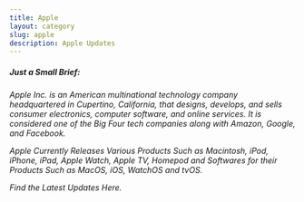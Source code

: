 ```yaml
---
title: Apple
layout: category
slug: apple
description: Apple Updates
---
```


##### Just a Small Brief:

_Apple Inc. is an American multinational technology company headquartered in Cupertino, California, that designs, develops, and sells consumer electronics, computer software, and online services. It is considered one of the Big Four tech companies along with Amazon, Google, and Facebook._

_Apple Currently Releases Various Products Such as Macintosh, iPod, iPhone, iPad, Apple Watch, Apple TV, Homepod and Softwares for their Products Such as MacOS, iOS, WatchOS and tvOS._

_Find the Latest Updates Here._